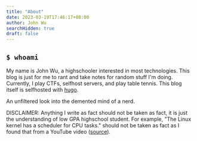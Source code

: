 ```yaml
---
title: "About"
date: 2023-03-19T17:46:17+08:00
author: John Wu
searchHidden: true
draft: false
---
```


## `$ whoami`
My name is John Wu, a highschooler interested in most technologies.
This blog is just for me to rant and take notes for random stuff I'm doing. Currently, I play CTFs, selfhost servers, and play table tennis. This blog itself is selfhosted with [hugo](gohugo.io).

An unfiltered look into the demented mind of a nerd.

DISCLAIMER: Anything I write as fact should not be taken as fact, it is just the understanding of low GPA highschool student. For example, "The Linux kernel has a scheduler for CPU tasks." should not be taken as fact as I found that from a YouTube video ([source](https://www.youtube.com/watch?v=Q0uNh_lbtSs)).
